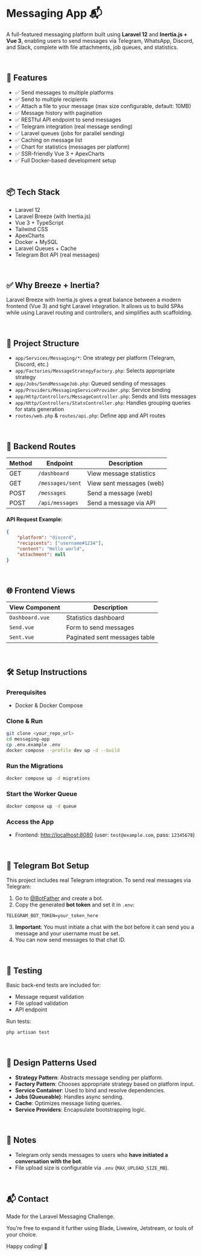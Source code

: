 # Messaging App 📬

A full-featured messaging platform built using **Laravel 12** and **Inertia.js + Vue 3**, enabling users to send messages via Telegram, WhatsApp, Discord, and Slack, complete with file attachments, job queues, and statistics.

<br>

## 🚀 Features

- ✅ Send messages to multiple platforms
- ✅ Send to multiple recipients
- ✅ Attach a file to your message (max size configurable, default: 10MB)
- ✅ Message history with pagination
- ✅ RESTful API endpoint to send messages
- ✅ Telegram integration (real message sending)
- ✅ Laravel queues (jobs for parallel sending)
- ✅ Caching on message list
- ✅ Chart for statistics (messages per platform)
- ✅ SSR-friendly Vue 3 + ApexCharts
- ✅ Full Docker-based development setup

<br>

## 📦 Tech Stack

- Laravel 12
- Laravel Breeze (with Inertia.js)
- Vue 3 + TypeScript
- Tailwind CSS
- ApexCharts
- Docker + MySQL
- Laravel Queues + Cache
- Telegram Bot API (real messages)

<br>

## ✅ Why Breeze + Inertia?

Laravel Breeze with Inertia.js gives a great balance between a modern frontend (Vue 3) and tight Laravel integration. It allows us to build SPAs while using Laravel routing and controllers, and simplifies auth scaffolding.

<br>

## 📁 Project Structure

- `app/Services/Messaging/*`: One strategy per platform (Telegram, Discord, etc.)
- `app/Factories/MessageStrategyFactory.php`: Selects appropriate strategy
- `app/Jobs/SendMessageJob.php`: Queued sending of messages
- `app/Providers/MessagingServiceProvider.php`: Service binding
- `app/Http/Controllers/MessageController.php`: Sends and lists messages
- `app/Http/Controllers/StatsController.php`: Handles grouping queries for stats generation
- `routes/web.php` & `routes/api.php`: Define app and API routes

<br>

## 🔄 Backend Routes

| Method | Endpoint           | Description                                   |
|--------|--------------------|-----------------------------------------------|
| GET    | `/dashboard`       | View message statistics                       |
| GET    | `/messages/sent`   | View sent messages (web)                      |
| POST   | `/messages`        | Send a message (web)                          |
| POST   | `/api/messages`    | Send a message via API                        |

#### API Request Example:

```json
{
    "platform": "discord",
    "recipients": ["username#1234"],
    "content": "Hello world",
    "attachment": null
}
```

<br>

## 🌐 Frontend Views

| View Component    | Description                          |
|-------------------|--------------------------------------|
| `Dashboard.vue`   | Statistics dashboard                 |
| `Send.vue`        | Form to send messages                |
| `Sent.vue`        | Paginated sent messages table        |

<br>

## 🛠 Setup Instructions

### Prerequisites

- Docker & Docker Compose

### Clone & Run

```bash
git clone <your_repo_url>
cd messaging-app
cp .env.example .env
docker compose --profile dev up -d --build
```

### Run the Migrations

```bash
docker compose up -d migrations
```

### Start the Worker Queue

```bash
docker compose up -d queue
```

### Access the App

- Frontend: [http://localhost:8080](http://localhost:8080) (user: `test@example.com`, pass: `12345678`)

<br>

## 🤖 Telegram Bot Setup

This project includes real Telegram integration. To send real messages via Telegram:

1. Go to [@BotFather](https://t.me/BotFather) and create a bot.
2. Copy the generated **bot token** and set it in `.env`:

```env
TELEGRAM_BOT_TOKEN=your_token_here
```

3. **Important**: You must initiate a chat with the bot before it can send you a message and your username must be set.
4. You can now send messages to that chat ID.

<br>

## 🧪 Testing

Basic back-end tests are included for:

- Message request validation
- File upload validation
- API endpoint

Run tests:

```bash
php artisan test
```

<br>

## 📌 Design Patterns Used

- **Strategy Pattern**: Abstracts message sending per platform.
- **Factory Pattern**: Chooses appropriate strategy based on platform input.
- **Service Container**: Used to bind and resolve dependencies.
- **Jobs (Queueable)**: Handles async sending.
- **Cache**: Optimizes message listing queries.
- **Service Providers**: Encapsulate bootstrapping logic.

<br>

## 📌 Notes

- Telegram only sends messages to users who **have initiated a conversation with the bot**.
- File upload size is configurable via `.env` (`MAX_UPLOAD_SIZE_MB`).

<br>

## 📬 Contact

Made for the Laravel Messaging Challenge.

You’re free to expand it further using Blade, Livewire, Jetstream, or tools of your choice.

Happy coding! 🚀
